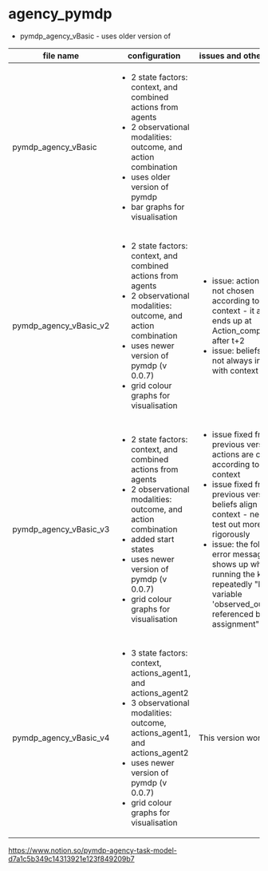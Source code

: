 # agency_pymdp

* pymdp_agency_vBasic - uses older version of 

file name | configuration | issues and other notes
--- | ----- | -----
pymdp_agency_vBasic | <ul><li>2 state factors: context, and combined actions from agents</li><li>2 observational modalities: outcome, and action combination</li><li>uses older version of pymdp</li><li>bar graphs for visualisation</li></ul>
pymdp_agency_vBasic_v2 | <ul><li>2 state factors: context, and combined actions from agents</li><li>2 observational modalities: outcome, and action combination</li><li>uses newer version of pymdp (v 0.0.7)</li><li>grid colour graphs for visualisation</li></ul> | <ul><li>issue: actions are not chosen according to context - it always ends up at Action_compAction after t+2</li><li>issue: beliefs are not always in line with context</li></ul>
pymdp_agency_vBasic_v3 | <ul><li>2 state factors: context, and combined actions from agents</li><li>2 observational modalities: outcome, and action combination</li><li> added start states</li><li>uses newer version of pymdp (v 0.0.7)</li><li>grid colour graphs for visualisation</li></ul> | <ul><li>issue fixed from previous version: actions are chosen according to context</li><li>issue fixed from previous version: beliefs align with context - need to test out more rigorously</li><li>issue: the following error message shows up when running the kernel repeatedly "local variable 'observed_outcome' referenced before assignment"</ul>
pymdp_agency_vBasic_v4 | <ul><li>3 state factors: context, actions_agent1, and actions_agent2</li><li>3 observational modalities: outcome, actions_agent1, and actions_agent2</li><li>uses newer version of pymdp (v 0.0.7)</li><li>grid colour graphs for visualisation</li></ul> | This version works!

https://www.notion.so/pymdp-agency-task-model-d7a1c5b349c14313921e123f849209b7



